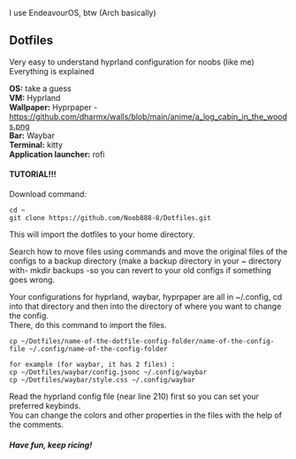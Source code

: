 I use EndeavourOS, btw (Arch basically)


## Dotfiles

Very easy to understand hyprland configuration for noobs (like me)
Everything is explained


**OS:** take a guess  
**VM:** Hyprland  
**Wallpaper:** Hyprpaper - https://github.com/dharmx/walls/blob/main/anime/a_log_cabin_in_the_woods.png  
**Bar:** Waybar  
**Terminal:** kitty  
**Application launcher:** rofi  

#### TUTORIAL!!!  

Download command:  
```
cd ~ 
git clone https://github.com/Noob888-8/Dotfiles.git
```

This will import the dotfiles to your home directory.  

Search how to move files using commands and move the original files of the configs to a backup directory (make a backup directory in your ~ directory with- mkdir backups -so you can revert to your old configs if something goes wrong.  

Your configurations for hyprland, waybar, hyprpaper are all in ~/.config, cd into that directory and then into the directory of where you want to change the config.  
There, do this command to import the files.  

```
cp ~/Dotfiles/name-of-the-dotfile-config-folder/name-of-the-config-file ~/.config/name-of-the-config-folder

for example (for waybar, it has 2 files) :
cp ~/Dotfiles/waybar/config.jsonc ~/.config/waybar
cp ~/Dotfiles/waybar/style.css ~/.config/waybar
```
Read the hyprland config file (near line 210) first so you can set your preferred keybinds.  
You can change the colors and other properties in the files with the help of the comments.  
  
##### Have fun, keep ricing!
